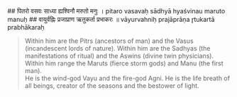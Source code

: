 <section>
<section data-markdown data-audio-src="../audio/adityahridayam/adityahridayam_9.m4a">
## पितरो वसवः साध्या ह्यश्विनौ मरुतो मनुः ।
pitaro vasavaḥ sādhyā hyaśvinau maruto manuḥ
## वायुर्वह्निः प्रजाप्राण ऋतुकर्ता प्रभाकरः ॥
vāyurvahniḥ prajāprāṇa r̥tukartā prabhākaraḥ

> Within him are the Pitrs (ancestors of man) and the Vasus (incandescent lords of nature). Within him are the Sadhyas (the manifestations of ritual) and the Aswins (divine twin physicians). Within him range the Maruts (fierce storm gods) and Manu (the first man).   
> He is the wind-god Vayu and the fire-god Agni. He is the life breath of all beings, creator of the seasons and the bestower of light.
<!--
“Indeed, he is Brahma (the creator), Viṣṇu (the protector), Śiva (the god of destruction), Skanda (son of Śiva), Prajāpati (the ten lords of beings), Indra (the ruler of gods), Kubera (the bestower of riches), Kāla (time), Yama (god of retribution), Soma (the moon god), Varuṇa (ruler of waters), the Pitṛs (ancestors), the eight Vasus, the twelve Sādhyas, the two Aśvinas (physicians of god), the forty nine Maruts (wind gods), Manu (progenitor of the human race), Vāyu (the wind god), the fire god, The created beings, the life breath (of all human beings), the maker of the seasons and the giver of light.

ndeed, he is Pitris (ancestors, manes), the eight Vasus, the Sadhyas, the twin Aswins (physicians of Gods), the Maruts, the Manu, Vayu (the wind God), Agni (the fire God), Prana (the Life breath of all beings), the maker of six seasons and the giver of light.
-->
</section>
</section>
